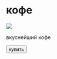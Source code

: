 <!DOCTYPE HTML>
<html lang=”ru”>
<head>
    <meta charset=”UTF-8″>
    <title>ебаное кофе</title>
</head>
<body>
    <div id="main">
    <h1>кофе</h1>
    <img src="https://steamuserimages-a.akamaihd.net/ugc/2238913464890437758/526804F6C6273AD145C681747A3B3AF98D762BFF/">
    <p>вкуснейший кофе</p>
    <button id="buy">купить</button>
</body>
</html>
